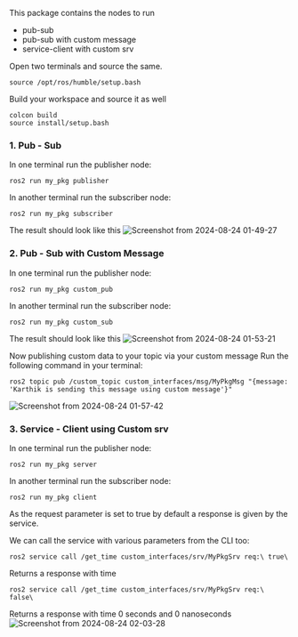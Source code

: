 This package contains the nodes to run
- pub-sub
- pub-sub with custom message
- service-client with custom srv

Open two terminals and source the same.
```
source /opt/ros/humble/setup.bash
```
Build your workspace and source it as well
```
colcon build
source install/setup.bash
```

### 1. Pub - Sub
In one terminal run the publisher node:

```
ros2 run my_pkg publisher
```
In another terminal run the subscriber node:
```
ros2 run my_pkg subscriber
```
The result should look like this
![Screenshot from 2024-08-24 01-49-27](https://github.com/user-attachments/assets/abf8401e-7767-4c33-87b8-93b8a06b80f6)

### 2. Pub - Sub with Custom Message
In one terminal run the publisher node:
```
ros2 run my_pkg custom_pub
```
In another terminal run the subscriber node:
```
ros2 run my_pkg custom_sub
```
The result should look like this
![Screenshot from 2024-08-24 01-53-21](https://github.com/user-attachments/assets/8f630e89-42ca-4b47-993e-914377bf2a3f)


Now publishing custom data to your topic via your custom message
Run the following command in your terminal:
```
ros2 topic pub /custom_topic custom_interfaces/msg/MyPkgMsg "{message: 'Karthik is sending this message using custom message'}"
```
![Screenshot from 2024-08-24 01-57-42](https://github.com/user-attachments/assets/951e7833-4238-4384-92b1-cc1799a3fa0f)

### 3. Service - Client using Custom srv
In one terminal run the publisher node:
```
ros2 run my_pkg server
```
In another terminal run the subscriber node:
```
ros2 run my_pkg client
```
As the request parameter is set to true by default a response is given by the service. 

We can call the service with various parameters from the CLI too:
```
ros2 service call /get_time custom_interfaces/srv/MyPkgSrv req:\ true\ 
```
Returns a response with time
```
ros2 service call /get_time custom_interfaces/srv/MyPkgSrv req:\ false\ 
```
Returns a response with time 0 seconds and 0 nanoseconds
![Screenshot from 2024-08-24 02-03-28](https://github.com/user-attachments/assets/e289ed1d-c704-43cc-9ba7-b9143bedbdf3)
